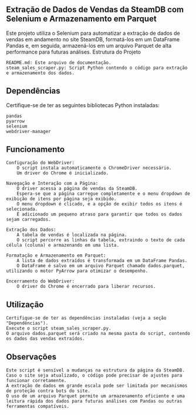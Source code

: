 ## Extração de Dados de Vendas da SteamDB com Selenium e Armazenamento em Parquet

Este projeto utiliza o Selenium para automatizar a extração de dados de vendas em andamento no site SteamDB, formatá-los em um DataFrame Pandas e, em seguida, armazená-los em um arquivo Parquet de alta performance para futuras análises.
Estrutura do Projeto

    README.md: Este arquivo de documentação.
    steam_sales_scraper.py: Script Python contendo o código para extração e armazenamento dos dados.

## Dependências

Certifique-se de ter as seguintes bibliotecas Python instaladas:

    pandas
    pyarrow
    selenium
    webdriver-manager

## Funcionamento

    Configuração do WebDriver:
        O script instala automaticamente o ChromeDriver necessário.
        Um driver do Chrome é inicializado.

    Navegação e Interação com a Página:
        O driver acessa a página de vendas da SteamDB.
        Espera-se que a página carregue completamente e o menu dropdown de exibição de itens por página seja exibido.
        O menu dropdown é clicado, e a opção de exibir todos os itens é selecionada.
        É adicionado um pequeno atraso para garantir que todos os dados sejam carregados.

    Extração dos Dados:
        A tabela de vendas é localizada na página.
        O script percorre as linhas da tabela, extraindo o texto de cada célula (coluna) e armazenando em uma lista.

    Formatação e Armazenamento em Parquet:
        A lista de dados extraídos é transformada em um DataFrame Pandas.
        O DataFrame é salvo em um arquivo Parquet chamado dados.parquet, utilizando o motor PyArrow para otimizar o desempenho.

    Encerramento do WebDriver:
        O driver do Chrome é encerrado para liberar recursos.

## Utilização

    Certifique-se de ter as dependências instaladas (veja a seção "Dependências").
    Execute o script steam_sales_scraper.py.
    O arquivo dados.parquet será criado na mesma pasta do script, contendo os dados das vendas extraídos.

## Observações

    Este script é sensível a mudanças na estrutura da página da SteamDB. Caso o site seja atualizado, o código pode precisar de ajustes para funcionar corretamente.
    A extração de dados em grande escala pode ser limitada por mecanismos de proteção contra bots do site.
    O uso de um arquivo Parquet permite um armazenamento eficiente e uma leitura rápida dos dados para futuras análises com Pandas ou outras ferramentas compatíveis.
